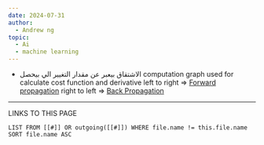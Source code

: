 ```yaml
---
date: 2024-07-31
author:
  - Andrew ng
topic:
  - Ai
  - machine learning
---
```


- الاشتقاق بيعبر عن مقدار التغيير الي بيحصل 
computation graph used for calculate cost function and derivative 
left to right => [Forward propagation](Forward%20propagation.md)
right to left => [Back Propagation](Back%20Propagation.md)














----
LINKS TO THIS PAGE 
```dataview
LIST FROM [[#]] OR outgoing([[#]]) WHERE file.name != this.file.name SORT file.name ASC
```

